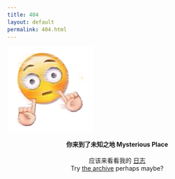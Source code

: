 ```yaml
---
title: 404
layout: default
permalink: 404.html
---
```


![tb_sign1.png](/static/images/shock.png "Page is lost!")

<div align="center">

<strong>你来到了未知之地 Mysterious Place</strong>
<br /><br />
应该来看看我的 <a href="/archive.html">日志</a><br>
Try <a href="/archive.html">the archive</a> perhaps maybe?
<br /><br />
</div>
